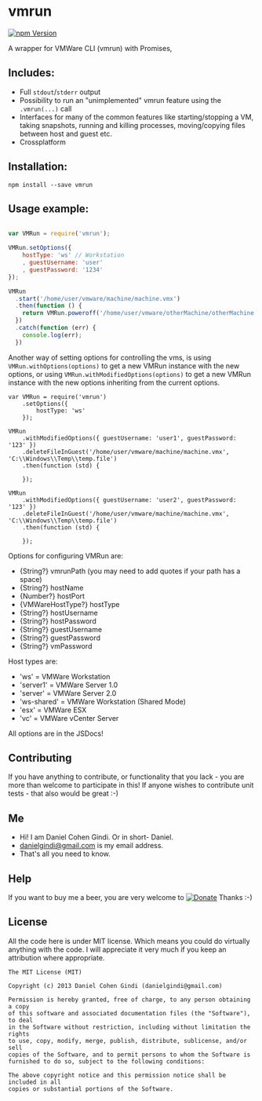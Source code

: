 # vmrun

[![npm Version](https://badge.fury.io/js/vmrun.png)](https://npmjs.org/package/vmrun)

A wrapper for VMWare CLI (vmrun) with Promises,

## Includes:

* Full `stdout`/`stderr` output
* Possibility to run an "unimplemented" vmrun feature using the `.vmrun(...)` call
* Interfaces for many of the common features like starting/stopping a VM, taking snapshots, running and killing processes, moving/copying files between host and guest etc.
* Crossplatform

## Installation:

```
npm install --save vmrun
```

## Usage example:

```javascript

var VMRun = require('vmrun');

VMRun.setOptions({
    hostType: 'ws' // Workstation
    , guestUsername: 'user'
    , guestPassword: '1234'
});

VMRun
  .start('/home/user/vmware/machine/machine.vmx')
  .then(function () {
    return VMRun.poweroff('/home/user/vmware/otherMachine/otherMachine.vmx')
  })
  .catch(function (err) {
    console.log(err);
  })

```

Another way of setting options for controlling the vms, is using `VMRun.withOptions(options)` to get a new VMRun instance with the new options,
or using `VMRun.withModifiedOptions(options)` to get a new VMRun instance with the new options inheriting from the current options.

```
var VMRun = require('vmrun')
    .setOptions({
        hostType: 'ws'
    });

VMRun
    .withModifiedOptions({ guestUsername: 'user1', guestPassword: '123' })
    .deleteFileInGuest('/home/user/vmware/machine/machine.vmx', 'C:\\Windows\\Temp\\temp.file')
    .then(function (std) {

    });

VMRun
    .withModifiedOptions({ guestUsername: 'user2', guestPassword: '123' })
    .deleteFileInGuest('/home/user/vmware/machine/machine.vmx', 'C:\\Windows\\Temp\\temp.file')
    .then(function (std) {

    });

```

Options for configuring VMRun are:
* {String?} vmrunPath (you may need to add quotes if your path has a space)
* {String?} hostName
* {Number?} hostPort
* {VMWareHostType?} hostType
* {String?} hostUsername
* {String?} hostPassword
* {String?} guestUsername
* {String?} guestPassword
* {String?} vmPassword

Host types are:
* 'ws' = VMWare Workstation
* 'server1' = VMWare Server 1.0
* 'server' = VMWare Server 2.0
* 'ws-shared' = VMWare Workstation (Shared Mode)
* 'esx' = VMWare ESX
* 'vc' = VMWare vCenter Server

All options are in the JSDocs!

## Contributing

If you have anything to contribute, or functionality that you lack - you are more than welcome to participate in this!
If anyone wishes to contribute unit tests - that also would be great :-)

## Me
* Hi! I am Daniel Cohen Gindi. Or in short- Daniel.
* danielgindi@gmail.com is my email address.
* That's all you need to know.

## Help

If you want to buy me a beer, you are very welcome to
[![Donate](https://www.paypalobjects.com/en_US/i/btn/btn_donate_LG.gif)](https://www.paypal.com/cgi-bin/webscr?cmd=_s-xclick&hosted_button_id=G6CELS3E997ZE)
 Thanks :-)

## License

All the code here is under MIT license. Which means you could do virtually anything with the code.
I will appreciate it very much if you keep an attribution where appropriate.

    The MIT License (MIT)

    Copyright (c) 2013 Daniel Cohen Gindi (danielgindi@gmail.com)

    Permission is hereby granted, free of charge, to any person obtaining a copy
    of this software and associated documentation files (the "Software"), to deal
    in the Software without restriction, including without limitation the rights
    to use, copy, modify, merge, publish, distribute, sublicense, and/or sell
    copies of the Software, and to permit persons to whom the Software is
    furnished to do so, subject to the following conditions:

    The above copyright notice and this permission notice shall be included in all
    copies or substantial portions of the Software.
